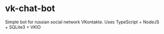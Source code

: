 # vk-chat-bot
 Simple bot for russian social network VKontakte.
 Uses TypeScript + NodeJS + SQLite3 + VKIO

